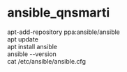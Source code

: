 # ansible_qnsmarti

apt-add-repository ppa:ansible/ansible <br />
apt update <br />
apt install ansible <br />
ansible --version <br />
cat /etc/ansible/ansible.cfg <br />
